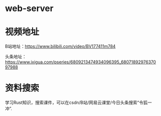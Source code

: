 # web-server
# 视频地址
B站地址：https://www.bilibili.com/video/BV177411m784

头条地址：https://www.ixigua.com/pseries/6809213474934096395_6807189297637097988

# 资料搜索 
学习Rust知识，搜索课件，可以在csdn/B站/网易云课堂/今日头条搜索“令狐一冲”.
